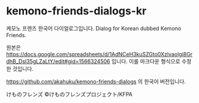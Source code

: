 # kemono-friends-dialogs-kr
케모노 프렌즈 한국어 다이얼로그입니다. Dialog for Korean dubbed Kemono Friends.

원본은 https://docs.google.com/spreadsheets/d/1AdNCeH3kuSZGto0Xzlvaolgi8GrdhB_Dsl35gLZaLtY/edit#gid=1566324506
입니다. 이를 마크다운 형식으로 수정한 것입니다.

https://github.com/akahuku/kemono-friends-dialogs
의 한국어 버전입니다.

けものフレンズ ©けものフレンズプロジェクト/KFPA
